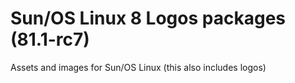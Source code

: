 # Sun/OS Linux 8 Logos packages (81.1-rc7)
Assets and images for Sun/OS Linux (this also includes logos)
